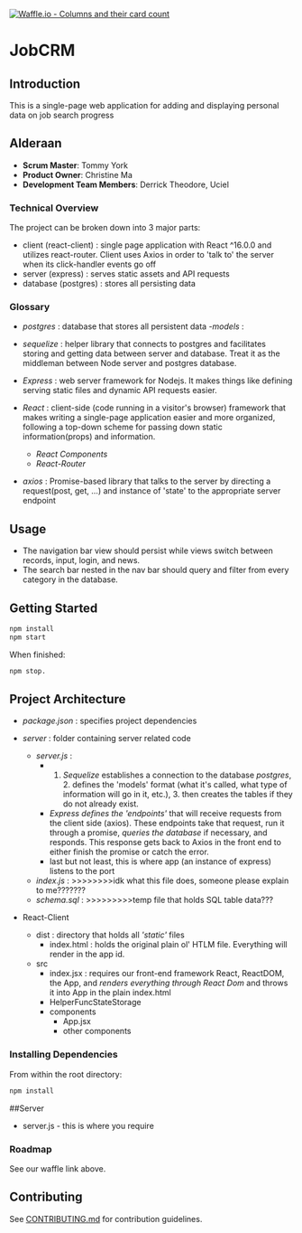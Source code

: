 [![Waffle.io - Columns and their card count](https://badge.waffle.io/TeamAlderaan/JobCRM.png?columns=all)](https://waffle.io/TeamAlderaan/JobCRM?utm_source=badge)
# JobCRM

## Introduction
This is a single-page web application for adding and displaying personal data on job search progress

## Alderaan
- __Scrum Master__: Tommy York
- __Product Owner__: Christine Ma
- __Development Team Members__: Derrick Theodore, Uciel

### Technical Overview
The project can be broken down into 3 major parts:

- client (react-client) : single page application with React ^16.0.0 and utilizes react-router. Client uses Axios in order to 'talk to' the server when its click-handler events go off
- server (express) : serves static assets and API requests
- database (postgres) : stores all persisting data

### Glossary

- *postgres* : database that stores all persistent data
  -*models* :

- *sequelize* : helper library that connects to postgres and facilitates storing and getting data between server and database. Treat it as the middleman between Node server and postgres database.

- *Express* : web server framework for Nodejs. It makes things like defining serving static files and dynamic API requests easier.

- *React* : client-side (code running in a visitor's browser) framework that makes writing a single-page application easier and more organized, following a top-down scheme for passing down static information(props) and information.
  - *React Components*
  - *React-Router*

- *axios* : Promise-based library that talks to the server by directing a request(post, get, ...) and instance of 'state' to the appropriate server endpoint

## Usage
- The navigation bar view should persist while views switch between records, input, login, and news.
- The search bar nested in the nav bar should query and filter from every category in the database.

## Getting Started
```sh
npm install
npm start
```
When finished: 
```sh
npm stop.
```

## Project Architecture

- *package.json* : specifies project dependencies
- *server* : folder containing server related code
  - *server.js* :
    - 1. *Sequelize* establishes a connection to the database *postgres*, 2. defines the 'models' format (what it's called, what type of information will go in it, etc.), 3. then creates the tables if they do not already exist.
    - *Express* *defines the 'endpoints'* that will receive requests from the client side (axios). These endpoints take that request, run it through a promise, *queries the database* if necessary, and responds. This response gets back to Axios in the front end to either finish the promise or catch the error.
    - last but not least, this is where app (an instance of express) listens to the port
  - *index.js* : >>>>>>>>idk what this file does, someone please explain to me???????
  - *schema.sql* : >>>>>>>>>temp file that holds SQL table data???

- React-Client
  - dist : directory that holds all *'static'* files
    - index.html : holds the original plain ol' HTLM file. Everything will render in the app id.
  - src
    - index.jsx : requires our front-end framework React, ReactDOM, the App, and *renders everything through React Dom* and throws it into App in the plain index.html
    - HelperFuncStateStorage
    - components
      - App.jsx
      - other components

### Installing Dependencies

From within the root directory:

```sh
npm install 
```

##Server
- server.js - this is where you require

### Roadmap

See our waffle link above.

## Contributing

See [CONTRIBUTING.md](CONTRIBUTING.md) for contribution guidelines.

